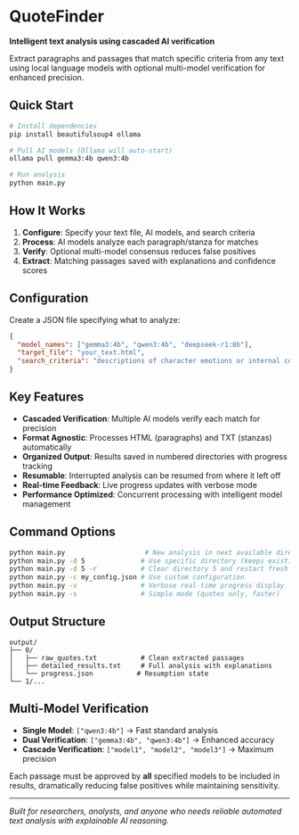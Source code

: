 # QuoteFinder

**Intelligent text analysis using cascaded AI verification**

Extract paragraphs and passages that match specific criteria from any text using local language models with optional multi-model verification for enhanced precision.

## Quick Start

```bash
# Install dependencies
pip install beautifulsoup4 ollama

# Pull AI models (Ollama will auto-start)
ollama pull gemma3:4b qwen3:4b

# Run analysis
python main.py
```

## How It Works

1. **Configure**: Specify your text file, AI models, and search criteria
2. **Process**: AI models analyze each paragraph/stanza for matches
3. **Verify**: Optional multi-model consensus reduces false positives
4. **Extract**: Matching passages saved with explanations and confidence scores

## Configuration

Create a JSON file specifying what to analyze:

```json
{
  "model_names": ["gemma3:4b", "qwen3:4b", "deepseek-r1:8b"],
  "target_file": "your_text.html",
  "search_criteria": "descriptions of character emotions or internal conflict"
}
```

## Key Features

- **Cascaded Verification**: Multiple AI models verify each match for precision
- **Format Agnostic**: Processes HTML (paragraphs) and TXT (stanzas) automatically  
- **Organized Output**: Results saved in numbered directories with progress tracking
- **Resumable**: Interrupted analysis can be resumed from where it left off
- **Real-time Feedback**: Live progress updates with verbose mode
- **Performance Optimized**: Concurrent processing with intelligent model management

## Command Options

```bash
python main.py                    # New analysis in next available directory
python main.py -d 5              # Use specific directory (keeps existing files)  
python main.py -d 5 -r           # Clear directory 5 and restart fresh
python main.py -c my_config.json # Use custom configuration
python main.py -v                # Verbose real-time progress display
python main.py -s                # Simple mode (quotes only, faster)
```

## Output Structure

```
output/
├── 0/
│   ├── raw_quotes.txt           # Clean extracted passages
│   ├── detailed_results.txt     # Full analysis with explanations  
│   └── progress.json           # Resumption state
└── 1/...
```

## Multi-Model Verification

- **Single Model**: `["qwen3:4b"]` → Fast standard analysis
- **Dual Verification**: `["gemma3:4b", "qwen3:4b"]` → Enhanced accuracy  
- **Cascade Verification**: `["model1", "model2", "model3"]` → Maximum precision

Each passage must be approved by **all** specified models to be included in results, dramatically reducing false positives while maintaining sensitivity.

---

*Built for researchers, analysts, and anyone who needs reliable automated text analysis with explainable AI reasoning.*

